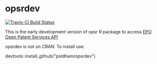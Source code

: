 # opsrdev
[![Travis-CI Build Status](https://travis-ci.org/poldham/opsrdev.svg?branch=master)](https://travis-ci.org/poldham/opsrdev)

This is the early development version of opsr R package to access [EPO Open Patent Services API](http://www.epo.org/searching-for-patents/technical/espacenet/ops.html#tab1)

opsrdev is not on CRAN. To install use: 

devtools::install_github("poldham/opsrdev")
